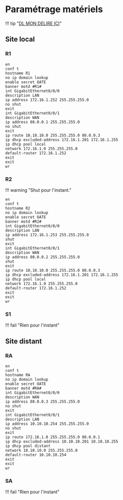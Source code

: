 # Paramétrage matériels

!!! tip "[DL MON DELIRE ICI](conf_base.pkt)"

## Site local

### R1

```
en
conf t
hostname R1
no ip domain lookup
enable secret OATE
banner motd #R1#
int GigabitEthernet0/0/0
description LAN
ip address 172.16.1.252 255.255.255.0
no shut
exit
int GigabitEthernet0/0/1
description WAN
ip address 80.0.0.1 255.255.255.0
no shut
exit
ip route 10.10.10.0 255.255.255.0 80.0.0.3
ip dhcp excluded-address 172.16.1.201 172.16.1.255
ip dhcp pool local
network 172.16.1.0 255.255.255.0
default-router 172.16.1.252
exit
exit
wr
```

### R2

!!! warning "Shut pour l'instant."

```
en
conf t
hostname R2
no ip domain lookup
enable secret OATE
banner motd #R2#
int GigabitEthernet0/0/0
description LAN
ip address 172.16.1.253 255.255.255.0
shut
exit
int GigabitEthernet0/0/1
description WAN
ip address 80.0.0.2 255.255.255.0
shut
exit
ip route 10.10.10.0 255.255.255.0 80.0.0.3
ip dhcp excluded-address 172.16.1.201 172.16.1.255
ip dhcp pool local
network 172.16.1.0 255.255.255.0
default-router 172.16.1.252
exit
exit
wr
```

### S1

!!! fail "Rien pour l'instant"

## Site distant

### RA

```
en
conf t
hostname RA
no ip domain lookup
enable secret OATE
banner motd #RA#
int GigabitEthernet0/0/0
description WAN
ip address 80.0.0.3 255.255.255.0
no shut
exit
int GigabitEthernet0/0/1
description LAN
ip address 10.10.10.254 255.255.255.0
no shut
exit
ip route 172.16.1.0 255.255.255.0 80.0.0.1
ip dhcp excluded-address 10.10.10.201 10.10.10.255
ip dhcp pool distant
network 10.10.10.0 255.255.255.0
default-router 10.10.10.254
exit
exit
wr
```

### SA

!!! fail "Rien pour l'instant"
